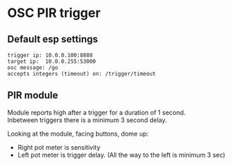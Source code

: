 # OSC PIR trigger

## Default esp settings

    trigger ip: 10.0.0.100:8888
    target ip:  10.0.0.255:53000
    osc message: /go
    accepts integers (timeout) on: /trigger/timeout
    

## PIR module

Module reports high after a trigger for a duration of 1 second.  
Inbetween triggers there is a minimum 3 second delay.   

Looking at the module, facing buttons, dome up:  
- Right pot meter is sensitivity
- Left pot meter is trigger delay. (All the way to the left is minimum 3 sec)


